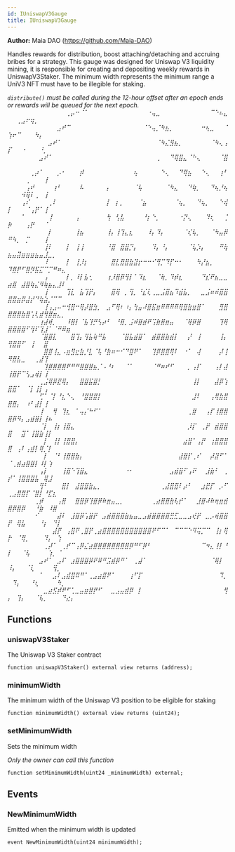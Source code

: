 ```yaml
---
id: IUniswapV3Gauge
title: IUniswapV3Gauge
---
```


**Author:**
Maia DAO (https://github.com/Maia-DAO)

Handles rewards for distribution, boost attaching/detaching
and accruing bribes for a strategy.
This gauge was designed for Uniswap V3 liquidity mining,
it is responsible for creating and depositing weekly
rewards in UniswapV3Staker.
The minimum width represents the minimum range a UniV3 NFT
must have to be illegible for staking.

*`distribute()` must be called during the 12-hour offset after
an epoch ends or rewards will be queued for the next epoch.
⠀⠀⠀⠀⠀⠀⠀⠀⠀⠀⠀⠀⠀⢀⡤⠒⠈⠁⠀⠀⠀⠀⠀⠀⠀⠀⠀⠀⠀⠀⠀⠐⢤⣀⠀⠀⠀⠀⠀⠀⠀⠀⠀⠀⠀⠉⠑⠦⣄⠀⠀⢀⣠⠖⢶⡀⠀⠀⠀⠀⠀⠀⠀⠀⠀
⠀⠀⠀⠀⠀⠀⠀⠀⠀⠀⠀⣠⠞⠉⠀⠀⠀⠀⠀⠀⠀⠀⠀⠀⠀⠀⠀⠀⠀⠀⠈⠑⢤⡈⠳⣦⡀⠀⠀⠀⠀⠀⠀⠒⢦⣀⠀⠀⠈⢱⠖⠉⠀⠀⠀⠳⡄⠀⠀⠀⠀⠀⠀⠀
⠀⠀⠀⠀⠀⠀⠀⠀⠀⣠⠞⠁⠀⠀⠀⠀⠀⠀⠀⠀⠀⠀⠀⠀⠀⠀⠀⠀⠀⠀⠀⠀⠀⠈⠳⣌⣻⣦⡀⠀⠀⠀⠀⠀⠀⠈⠳⢄⢠⡏⠀⠀⠐⠀⠀⠀⠘⡀⠀⠀⠀⠀⠀
⠀⠀⠀⠀⠀⠀⠀⣠⠞⠁⠀⠀⠀⠀⠀⠀⠀⠀⠀⠀⠀⠀⠀⠀⠀⠀⠀⠀⠀⠀⠀⠀⠀⢀⠀⠀⠙⢿⣿⣄⠈⠓⢄⠀⠀⠀⠀⠈⣿⠀⠀⠀⠀⠀⠀⠀⠀⠀⠀⠀⠀⠀⠀
⠀⠀⠀⠀⠀⢀⡴⠁⠀⠀⠀⡠⠂⠀⠀⠀⡾⠀⠀⠀⠀⠀⠀⠀⠀⠀⠀⠀⢦⠀⠀⠀⠀⠀⠑⢄⠀⠀⠙⢿⣦⠀⠀⠑⢄⠀⠀⢰⠃⠀⠀⠀⠀⢀⠀⠀⠀⢸⠀⠀⠀⠀⠀⠀⠀
⠀⠀⠀⠀⢠⠞⠀⠀⠀⠀⢰⠃⠀⠀⠀⠀⠧⠀⠀⠀⠀⠀⡄⠀⠀⠀⠀⠀⠈⢧⠀⠀⠀⠀⠀⠈⠳⣄⠀⠀⠙⢷⡀⠀⠀⠙⢦⡘⢦⠀⠀⠀⠺⢿⠇⢀⠀⢸⠀⠀⠀⠀⠀⠀⠀
⠀⠀⠀⢠⠎⠀⠀⠀⠀⢀⠇⠀⠀⠀⠀⠀⠀⠀⠀⠀⠀⠀⡇⠀⡆⡀⠀⠀⠀⠈⣦⠀⠀⠀⠀⠀⠀⠈⢦⡀⠀⠀⠙⢦⡀⠀⠀⠑⢾⡇⠀⠀⠀⠈⢠⡟⠁⢸⠀⠀⠀⠀⠀⠀⠀
⠀⠀⠀⠁⠀⠀⠀⠀⠀⢸⠀⠀⠀⠀⠀⢠⠀⠀⠀⠀⠀⠀⢳⠀⢣⣧⠀⠀⠀⠀⠘⡆⠑⡀⠀⠀⠀⠀⠐⡝⢄⠀⠀⠀⠹⢆⠀⠀⢈⡷⠀⠀⠀⢠⡟⠀⠀⠈⠀⠀⠀⠀⠀⠀⠀
⠀⠀⠀⠀⠀⠀⠀⠀⠀⡇⠀⠀⠀⠀⠀⢸⣦⠀⠀⠀⠀⠀⢸⡄⢸⢹⣄⣆⠀⠀⠀⠸⡄⠹⡄⠀⠀⠀⠀⠈⢎⢧⡀⠀⠀⠈⠳⣤⡿⠛⠳⡀⠀⡉⠀⠀⠀⢸⠀⠀⠀⠀⠀⠀⠀
⠀⠀⠀⠀⠀⠀⠀⠀⢸⠇⠀⠀⠀⡇⠀⢸⢸⠀⠀⠀⠀⠀⠘⣿⠀⣿⣿⡙⡄⠀⠀⠀⠹⡄⠘⡄⠀⠀⠀⠀⠈⢧⡱⡄⠀⠀⠀⠛⢷⣦⣤⣽⣶⣶⣶⣦⣤⣸⣀⡀⠀⠀⠀⠀⠀
⠀⠀⠀⠀⠀⠀⠀⠀⠸⠀⠀⠀⠀⡇⠀⢸⡸⡆⠀⠀⠀⠀⠀⣿⣇⣿⣿⣷⣽⡖⠒⠒⠊⢻⡉⠹⡏⠒⠂⠀⠀⠀⠳⡜⣦⡀⠀⠀⠀⠹⣿⡟⠋⣿⡻⣯⣍⠉⡉⠛⠶⣄⠀⠀⠀
⠀⠀⠀⠀⠀⠀⠀⠀⢠⠀⠀⠀⠀⡇⡀⠸⡇⣧⢂⠀⠀⠀⢰⡸⣿⡿⢻⡇⠁⠹⣆⠀⠀⠈⢷⡀⠹⡾⣆⠀⠀⠀⠀⠙⣎⠟⣦⣀⣀⣴⣿⠀⣼⣿⢷⣌⠻⢷⣦⣄⣸⠇⠀⠀⠀
⠀⠀⠀⠀⠀⠀⠀⠀⢸⠀⠀⠀⠀⢹⣇⠀⣧⢹⡟⡄⠀⠀⠀⣿⢿⠀⡀⢻⡀⠘⣎⢇⢀⣀⣨⣿⣦⠹⣾⣧⡀⠀⠀⣀⣨⠶⠾⣿⣿⣿⣿⣶⡿⣼⡞⠙⢷⣵⡈⠉⠉⠀⠀⠀⠀
⠀⠀⠀⠀⠀⠀⠀⠀⢸⢠⣠⠤⠒⢺⣿⠒⢿⡼⣿⣳⡀⠀⣠⠋⢿⠆⠰⡄⢳⣤⠼⣿⣯⣶⠿⠿⠿⠿⢿⣿⣷⣶⣿⠁⠀⠀⠀⣻⣿⣿⣿⣿⣷⣿⢡⢇⣾⢻⣿⣶⣄⡀⠀⠀⠀
⠀⠀⠀⠀⠀⠀⠀⢰⣼⢾⡀⠀⠀⠸⣿⡇⠈⣧⢹⡛⢣⡴⠃⠀⠘⣿⡀⣨⠾⣿⣾⠟⢩⣷⣿⣶⣤⠀⠀⠈⢿⡿⣿⠀⠀⠀⠀⢹⢿⣿⣿⣿⣿⠋⢻⠏⢹⣸⠁⠈⠛⠿⣶⠀⠀
⠀⠀⠀⠀⠀⠀⠀⠈⣿⣿⣇⠀⠀⠀⣿⢹⡄⢻⣧⢷⠛⣧⠀⠀⠀⠈⣿⣧⣾⣿⠁⠀⣾⣿⣿⣷⣾⡇⠀⠀⡜⠀⢸⠀⠀⠀⠀⢸⡄⢻⣿⣿⠋⠀⢸⠀⠀⣿⠀⠀⠀⠀⠀⠀
⠀⠀⠀⠀⠀⠀⠀⠀⣿⣿⢸⣄⠠⣶⣻⣖⣷⡘⣇⠈⢧⠘⣷⠶⠒⠊⠙⣿⠟⠁⠀⠀⢹⡿⣿⣿⢿⠇⠀⠐⠁⠀⢼⠀⠀⠀⠀⡼⢸⠻⣿⣧⣀⠀⠀⢀⣼⢹⠀⠀⠀⠀⠀⠀⠀
⠀⠀⠀⠀⠀⠀⠀⠀⢹⣿⣿⣿⣿⠟⠛⠛⣿⣿⣿⣦⡈⠠⠘⠆⠀⠀⠈⠁⠀⠀⠀⠀⠈⠛⠶⠞⠋⠀⠀⠀⡀⢠⡏⠀⠀⠀⢠⡇⣼⢸⣿⡟⠉⢣⣠⢾⡇⢸⠀⠀⠀⠀⠀⠀⠀
⠀⠀⠀⠀⠀⠀⠀⢀⣨⢿⡿⣟⢿⡄⠀⠀⣿⣿⣯⣿⡃⠀⠀⠀⠀⠀⠀⠀⠀⠀⠀⠀⠀⠀⠀⠀⠀⠀⠀⠀⠀⢸⡇⠀⠀⠀⣼⡿⢱⣿⣿⠁⠀⠈⡇⢸⡇⢠⠀⠀⠀⠀⠀⠀⠀
⠀⠀⠀⠀⠀⠀⠀⢋⠁⠈⡇⠘⣆⠑⢄⠀⠘⣿⣿⣿⡇⠀⠀⠀⠀⠀⠀⠀⠀⠀⠀⠀⠀⠀⠀⠀⠀⠀⠀⠀⠀⣸⠇⠀⠀⢠⢿⣷⣿⣿⣿⡄⠀⠰⠃⣼⡇⢸⠀⠀⠀⠀⠀⠀⠀
⠀⠀⠀⠀⠀⠀⠀⢸⠀⠀⢻⠀⢹⣆⠀⠁⢤⡌⠓⠋⠁⠀⠀⠀⠀⠀⠀⠀⠀⠀⠀⠀⠀⠀⠀⠀⠀⠀⠀⠀⢀⣿⠀⠀⢠⡏⢸⣿⣿⣿⡿⠻⡄⣠⣾⣿⡇⢸⠦⠀⠀⠀ ⠀⠀
⠀⠀⠀⠀⠀⠀⠀⠈⡇⠀⢸⡆⢸⣿⣄⠀⠀⠀⠀⠀⠀⠀⠀⠀⠀⠀⠀⠀⠀⠀⠀⠀⠀⠀⠀⠀⠀⠀⠀⠀⡸⡏⠀⢀⡟⠀⣾⣿⣿⣿⠀⠀⣽⠁⢸⣿⣷⢸⡇⠀⠀⠀⠀⠀⠀
⠀⠀⠀⠀⠀⠀⠀⠀⡇⠀⢸⡇⢸⣿⣿⡄⠀⠀⠀⠀⠀⠀⠀⠀⠀⠀⠀⠀⠀⠀⠀⠀⠀⠀⠀⠀⠀⠀⠀⣴⣿⠁⢠⡟⠀⢰⣿⣿⣿⣿⠀⢠⠇⢠⣾⡇⢿⡈⡇⠀⠀⠀⠀⠀⠀
⠀⠀⠀⠀⠀⠀⠀⠀⡇⠀⠈⠃⢸⣿⣿⣷⡄⠀⠀⠀⠀⠀⠀⠀⠀⠀⠀⠀⠀⠀⠀⠀⠀⠀⠀⠀⠀⠀⣼⣿⡏⢀⠎⠀⠀⡼⣽⠋⠁⠈⢀⣾⣴⣿⣿⡇⠸⡇⢱⠀⠀⠀⠀⠀⠀
⠀⠀⠀⠀⠀⠀⠀⢠⡇⠀⠀⠀⢸⣿⠑⢹⣿⣄⠀⠀⠀⠀⠀⠀⠀⠀⠐⠂⠀⠀⠀⠀⠀⠀⠀⠀⣠⣾⣿⠋⢠⠟⠀⠀⣸⣷⠃⠀⢀⡞⠁⢸⣿⣿⣿⣧⠀⢿⣸⠀⠀⠀⠀⠀⠀
⠀⠀⠀⠀⠀⠀⠀⢻⠃⠀⠀⠀⣿⡇⠀⣼⣿⣿⣷⣄⡀⠀⠀⠀⠀⠀⠀⠀⠀⠀⠀⠀⠀⠀⢀⣼⣿⣿⠇⡴⠃⠀⠀⣰⣟⡏⠀⡠⠋⢀⣠⣿⣿⡏⠈⣿⡇⠘⣏⣆⠀⠀⠀⠀
⠀⠀⠀⠀⠀⠀⢀⡾⠀⠀⠀⢠⣿⠀⠀⣿⣿⡿⢹⣿⡿⠷⣶⣤⣀⡀⠀⠀⠀⠀⠀⠀⢀⣴⣿⣿⣷⢧⡞⠁⠀⠀⣸⣿⠼⠷⢶⣶⣾⣿⡿⣿⡿⠀⠀⠘⣷⠀⠸⣿⠀⠀⠀⠀
⠀⠀⠀⠀⠀⠀⠊⠀⠀⠀⠀⣼⠇⠀⣸⣿⡿⢡⣿⡟⠀⣠⣾⣿⣿⣿⣷⣦⣤⣀⣠⣾⣿⣿⣿⣿⣛⣋⣀⣀⣠⢞⡟⠀⣀⡠⢾⣿⣿⡟⠀⢿⣧⠀⠀⠀⠘⡆⠀⠙⡇⠀⠀⠀
⠀⠀⠀⠀⠀⠀⠀⠀⠀⠀⣼⡟⠀⢠⣿⠟⢀⣿⡟⢀⣴⣿⣿⣿⣿⣿⣿⣿⣿⣿⣿⣿⠟⠋⠉⠁⠀⠉⠉⠉⠑⠻⢭⡉⠉⠀⢸⡆⢿⡗⠀⠈⢿⡀⠀⠀⠀⠹⡄⠀⢱⠀⠀⠀⠀
⠀⠀⠀⠀⠀⠀⠀⠀⢀⡼⠁⠀⢀⡞⠉⢠⡿⣌⣴⣿⣿⣿⣿⣿⣿⣿⣿⡿⠛⠋⡿⠃⠀⠀⠀⠀⠀⠀⠀⠀⠀⠀⠀⠉⠲⣄⢸⡇⠘⡇⠀⠀⠈⢧⠀⠀⠀⠀⢱⡀⠈⠀⠀⠀⠀
⠀⠀⠀⠀⠀⠀⠀⣠⠞⠁⠀⣠⠏⠀⣰⣿⣿⣿⡿⠟⠿⠛⣩⣾⡿⠛⠁⠀⢀⣼⠁⠀⠀⠀⠀⠀⠀⠀⠀⠀⠀⠀⠀⠀⠀⠈⢿⡇⠀⠸⡄⠀⠀⠈⢇⠀⠀⠀⠀⢻⡀⠀⠀⠀⠀
⠀⠀⠀⠀⠀⠀⠀⠁⠀⠀⣠⠇⣠⣾⣿⠿⠛⠁⢀⣠⣴⣿⠟⠁⠀⠀⠀⢰⠋⡏⠀⠀⠀⠀⠀⠀⠀⠀⠀⠀⠀⠀⠀⠀⠀⠀⠀⠹⡀⠀⠹⡄⠀⠀⠘⢆⠀⠀⠀⠀⠳⡀⠀⠀⠀
⠀⠀⠀⠀⠀⠀⠀⠀⣀⣴⣫⡾⠟⠋⢁⣀⣤⣶⣿⡟⠋⠀⠀⣀⣠⣤⣾⡿⠀⡇⠀⠀⠀⠀⠀⠀⠀⠀⠀⠀⠀⠀⠀⠀⠀⠀⠀⠀⢻⡄⠀⢹⡄⠀⠀⠈⢧⡀⠀⠀⠀⠙⣔⡄⠀*


## Functions
### uniswapV3Staker

The Uniswap V3 Staker contract


```solidity
function uniswapV3Staker() external view returns (address);
```

### minimumWidth

The minimum width of the Uniswap V3 position to be eligible for staking


```solidity
function minimumWidth() external view returns (uint24);
```

### setMinimumWidth

Sets the minimum width

*Only the owner can call this function*


```solidity
function setMinimumWidth(uint24 _minimumWidth) external;
```

## Events
### NewMinimumWidth
Emitted when the minimum width is updated


```solidity
event NewMinimumWidth(uint24 minimumWidth);
```

